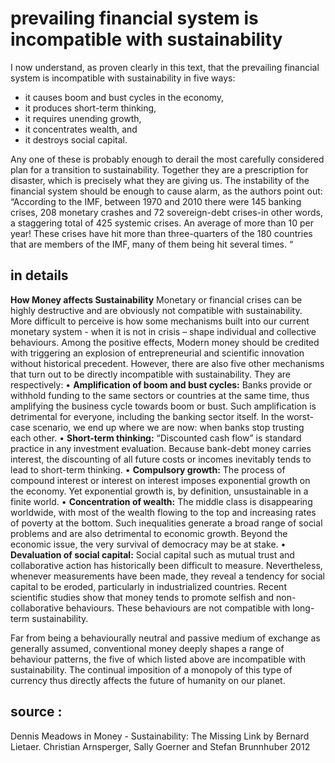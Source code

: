 # prevailing financial system is incompatible with sustainability

I now understand, as proven clearly in this text, that the prevailing financial system is incompatible with sustainability in five ways:
- it causes boom and bust cycles in the economy,
- it produces short-term thinking,
- it requires unending growth,
- it concentrates wealth, and
- it destroys social capital.

Any one of these is probably enough to derail the most carefully considered plan for a transition to sustainability. Together they are a prescription for disaster, which is precisely what they are giving us. The instability of the financial system should be enough to cause alarm, as the authors point out:
“According to the IMF, between 1970 and 2010 there were 145 banking crises, 208 monetary crashes and 72 sovereign-debt crises-in other words, a staggering total of 425 systemic crises. An average of more than 10 per year! These crises have hit more than three-quarters of the 180 countries that are members of the IMF, many of them being hit several times. “

## in details

**How Money affects Sustainability**
Monetary or financial crises can be highly destructive and are obviously not compatible with sustainability. More difficult to perceive is how some mechanisms built into our current monetary system - when it is not in crisis – shape individual and collective behaviours. Among the positive effects, Modern money should be credited with triggering an explosion of entrepreneurial and scientific innovation without historical precedent. However, there are also five other mechanisms that turn out to be directly incompatible with sustainability. They are respectively:
    • **Amplification of boom and bust cycles:** Banks provide or withhold funding to the same sectors or countries at the same time, thus amplifying the business cycle towards boom or bust. Such amplification is detrimental for everyone, including the banking sector itself. In the worst-case scenario, we end up where we are now:  when banks stop trusting each other.
    • **Short-term thinking:** “Discounted cash flow” is standard practice in any investment evaluation. Because bank-debt money carries interest, the discounting of all future costs or incomes inevitably tends to lead to short-term thinking. 
    • **Compulsory growth:** The process of compound interest or interest on interest imposes exponential growth on the economy. Yet exponential growth is, by definition, unsustainable in a finite world.
    • **Concentration of wealth:** The middle class is disappearing worldwide, with most of the wealth flowing to the top and increasing rates of poverty at the bottom. Such inequalities generate a broad range of social problems and are also detrimental to economic growth. Beyond the economic issue, the very survival of democracy may be at stake.
    • **Devaluation of social capital:** Social capital such as mutual trust and collaborative action has historically been difficult to measure. Nevertheless, whenever measurements have been made, they reveal a tendency for social capital to be eroded, particularly in industrialized countries. Recent scientific studies show that money tends to promote selfish and non-collaborative behaviours. These behaviours are not compatible with long-term sustainability.

Far from being a behaviourally neutral and passive medium of exchange as generally assumed, conventional money deeply shapes a range of behaviour patterns, the five of which listed above are incompatible with sustainability. The continual imposition of a monopoly of this type of currency thus directly affects the future of humanity on our planet.

## source :
Dennis Meadows in  Money - Sustainability: The Missing Link
by Bernard Lietaer. Christian Arnsperger, Sally Goerner and Stefan Brunnhuber 2012